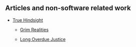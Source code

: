 <!--
**samkhan1/samkhan1** is a ✨ _special_ ✨ repository because its `README.md` (this file) appears on your GitHub profile.

Here are some ideas to get you started:

- 🔭 I’m currently working on ...
- 🌱 I’m currently learning ...
- 👯 I’m looking to collaborate on ...
- 🤔 I’m looking for help with ...
- 💬 Ask me about ...
- 📫 How to reach me: ...
- 😄 Pronouns: ...
- ⚡ Fun fact: ...
-->

## Articles and non-software related work

- [True Hindsight](https://github.com/true-hindsight)

    - [Grim Realities](https://github.com/true-hindsight/grim-realities)
    
    - [Long Overdue Justice](https://github.com/true-hindsight/long-overdue-justice)
